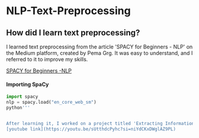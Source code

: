 # NLP-Text-Preprocessing

## How did I learn text preprocessing?
I learned text preprocessing from the article 'SPACY for Beginners - NLP' on the Medium platform, created by Pema Grg. It was easy to understand, and I referred to it to improve my skills.

[SPACY for Beginners -NLP](https://blog.ekbana.com/nlp-for-beninners-using-spacy-6161cf48a229)

#### Importing SpaCy
```python
import spacy
nlp = spacy.load("en_core_web_sm")
python'''


After learning it, I worked on a project titled 'Extracting Information from Documents,' referring to YouTube. The channel name is 'NLP and CSS 201: Beyond the Basics.'
[youtube link](https://youtu.be/sUtthdcPyhc?si=niYdCKxDWglAZ9PL)
